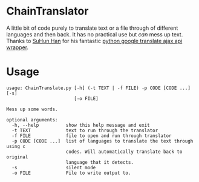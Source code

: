 # ChainTranslator
A little bit of code purely to translate text or a file through of different languages and then back. It has no practical use but _can_ mess up text. Thanks to [SuHun Han](https://github.com/ssut) for his fantastic [python google translate ajax api wrapper](https://github.com/ssut/py-googletrans).

# Usage
```
usage: ChainTranslate.py [-h] (-t TEXT | -f FILE) -p CODE [CODE ...] [-s]
                         [-o FILE]

Mess up some words.

optional arguments:
  -h, --help          show this help message and exit
  -t TEXT             text to run through the translator
  -f FILE             file to open and run through translator
  -p CODE [CODE ...]  list of languages to translate the text through using c
                      codes. Will automatically translate back to original
                      language that it detects.
  -s                  silent mode
  -o FILE             File to write output to.
  ```
